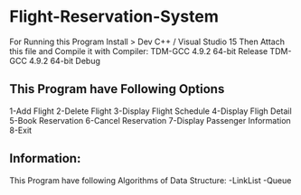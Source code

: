 # Flight-Reservation-System
For Running this Program 
Install > Dev C++ / Visual Studio 15
Then
Attach this file and Compile it with
  Compiler: TDM-GCC 4.9.2 64-bit Release
            TDM-GCC 4.9.2 64-bit Debug
            
            
This Program have Following Options 
-------------------------------------------
1-Add Flight
2-Delete Flight
3-Display Flight Schedule 
4-Display Fligh Detail
5-Book Reservation
6-Cancel Reservation
7-Display Passenger Information
8-Exit


Information:
-------------
This Program have following Algorithms of Data Structure:
-LinkList
-Queue
